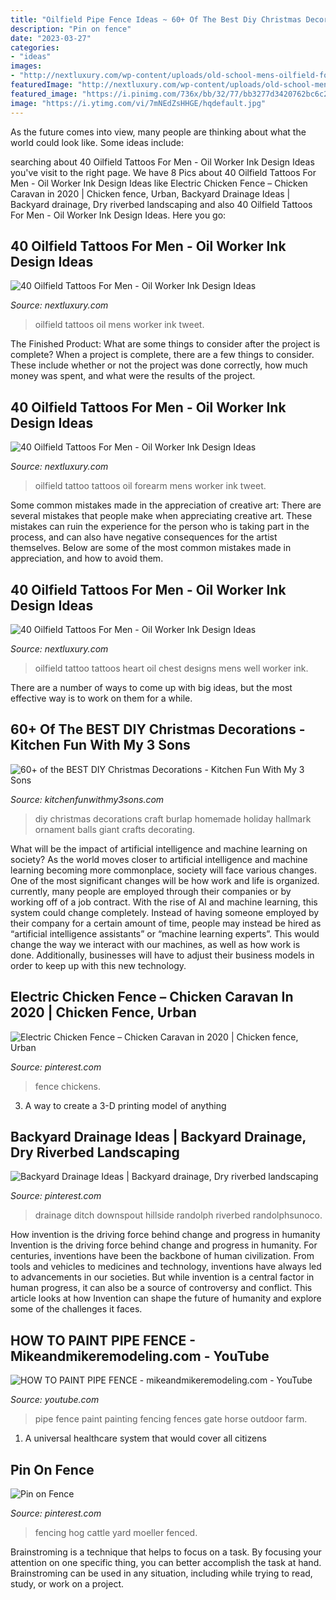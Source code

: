 ```yaml
---
title: "Oilfield Pipe Fence Ideas ~ 60+ Of The Best Diy Christmas Decorations"
description: "Pin on fence"
date: "2023-03-27"
categories:
- "ideas"
images:
- "http://nextluxury.com/wp-content/uploads/old-school-mens-oilfield-forearm-tattoo-ideas.jpg"
featuredImage: "http://nextluxury.com/wp-content/uploads/old-school-mens-oilfield-forearm-tattoo-ideas.jpg"
featured_image: "https://i.pinimg.com/736x/bb/32/77/bb3277d3420762bc6c27984d857cd71f.jpg"
image: "https://i.ytimg.com/vi/7mNEdZsHHGE/hqdefault.jpg"
---
```



As the future comes into view, many people are thinking about what the world could look like. Some ideas include: 

	

		
searching about 40 Oilfield Tattoos For Men - Oil Worker Ink Design Ideas you've visit to the right page. We have 8 Pics about 40 Oilfield Tattoos For Men - Oil Worker Ink Design Ideas like Electric Chicken Fence – Chicken Caravan in 2020 | Chicken fence, Urban, Backyard Drainage Ideas | Backyard drainage, Dry riverbed landscaping and also 40 Oilfield Tattoos For Men - Oil Worker Ink Design Ideas. Here you go:
		
    
## 40 Oilfield Tattoos For Men - Oil Worker Ink Design Ideas

<img loading=lazy src="http://nextluxury.com/wp-content/uploads/mens-rib-cage-side-oilfield-tattoos.jpg" onerror="this.onerror=null;this.src='https://tse3.mm.bing.net/th?id=OIP.Fhe-EJfgMglFbHx36EwqDgHaJ4&amp;pid=15.1';" alt="40 Oilfield Tattoos For Men - Oil Worker Ink Design Ideas">

_Source: nextluxury.com_

>oilfield tattoos oil mens worker ink tweet. 

	

The Finished Product: What are some things to consider after the project is complete?
When a project is complete, there are a few things to consider. These include whether or not the project was done correctly, how much money was spent, and what were the results of the project.

    
## 40 Oilfield Tattoos For Men - Oil Worker Ink Design Ideas

<img loading=lazy src="http://nextluxury.com/wp-content/uploads/old-school-mens-oilfield-forearm-tattoo-ideas.jpg" onerror="this.onerror=null;this.src='https://tse1.mm.bing.net/th?id=OIP.JvIgzSw3TCsn2CTRkRBEOQHaHa&amp;pid=15.1';" alt="40 Oilfield Tattoos For Men - Oil Worker Ink Design Ideas">

_Source: nextluxury.com_

>oilfield tattoo tattoos oil forearm mens worker ink tweet. 

	

Some common mistakes made in the appreciation of creative art:
There are several mistakes that people make when appreciating creative art. These mistakes can ruin the experience for the person who is taking part in the process, and can also have negative consequences for the artist themselves. Below are some of the most common mistakes made in appreciation, and how to avoid them.

    
## 40 Oilfield Tattoos For Men - Oil Worker Ink Design Ideas

<img loading=lazy src="http://nextluxury.com/wp-content/uploads/mens-heart-oilfield-upper-chest-tattoo-designs.jpg" onerror="this.onerror=null;this.src='https://tse4.mm.bing.net/th?id=OIP.FYuAJ7M174DDhHRA-DQBfQHaHa&amp;pid=15.1';" alt="40 Oilfield Tattoos For Men - Oil Worker Ink Design Ideas">

_Source: nextluxury.com_

>oilfield tattoo tattoos heart oil chest designs mens well worker ink. 

	

There are a number of ways to come up with big ideas, but the most effective way is to work on them for a while.

    
## 60+ Of The BEST DIY Christmas Decorations - Kitchen Fun With My 3 Sons

<img loading=lazy src="http://kitchenfunwithmy3sons.com/wp-content/uploads/2016/08/the-best-diy-christmas-decorations-and-homemade-holiday-crafts-7.jpg" onerror="this.onerror=null;this.src='https://tse3.mm.bing.net/th?id=OIP.kkoSRuC4zfWg46ozulbv_wHaLH&amp;pid=15.1';" alt="60+ of the BEST DIY Christmas Decorations - Kitchen Fun With My 3 Sons">

_Source: kitchenfunwithmy3sons.com_

>diy christmas decorations craft burlap homemade holiday hallmark ornament balls giant crafts decorating. 

	

What will be the impact of artificial intelligence and machine learning on society?
As the world moves closer to artificial intelligence and machine learning becoming more commonplace, society will face various changes. One of the most significant changes will be how work and life is organized. currently, many people are employed through their companies or by working off of a job contract. With the rise of AI and machine learning, this system could change completely. Instead of having someone employed by their company for a certain amount of time, people may instead be hired as “artificial intelligence assistants” or “machine learning experts”. This would change the way we interact with our machines, as well as how work is done. Additionally, businesses will have to adjust their business models in order to keep up with this new technology.

    
## Electric Chicken Fence – Chicken Caravan In 2020 | Chicken Fence, Urban

<img loading=lazy src="https://i.pinimg.com/736x/f5/ac/24/f5ac2428db34f852a19794409a356ec8.jpg" onerror="this.onerror=null;this.src='https://tse4.mm.bing.net/th?id=OIP.WpoJ3RkPkSE6TAPqozfnfQHaGc&amp;pid=15.1';" alt="Electric Chicken Fence – Chicken Caravan in 2020 | Chicken fence, Urban">

_Source: pinterest.com_

>fence chickens. 

	

3. A way to create a 3-D printing model of anything 

    
## Backyard Drainage Ideas | Backyard Drainage, Dry Riverbed Landscaping

<img loading=lazy src="https://i.pinimg.com/736x/8c/3e/e5/8c3ee5c1aca1335ec67e13a178fff640.jpg" onerror="this.onerror=null;this.src='https://tse1.mm.bing.net/th?id=OIP.GFWBlsYhNk02IG9vNZ5qLwHaFj&amp;pid=15.1';" alt="Backyard Drainage Ideas | Backyard drainage, Dry riverbed landscaping">

_Source: pinterest.com_

>drainage ditch downspout hillside randolph riverbed randolphsunoco. 

	

How invention is the driving force behind change and progress in humanity
Invention is the driving force behind change and progress in humanity. For centuries, inventions have been the backbone of human civilization. From tools and vehicles to medicines and technology, inventions have always led to advancements in our societies. But while invention is a central factor in human progress, it can also be a source of controversy and conflict. This article looks at how Invention can shape the future of humanity and explore some of the challenges it faces.

    
## HOW TO PAINT PIPE FENCE - Mikeandmikeremodeling.com - YouTube

<img loading=lazy src="https://i.ytimg.com/vi/7mNEdZsHHGE/hqdefault.jpg" onerror="this.onerror=null;this.src='https://tse1.mm.bing.net/th?id=OIP.mP2J3GDlKBYI_r84sXmAUQHaFj&amp;pid=15.1';" alt="HOW TO PAINT PIPE FENCE - mikeandmikeremodeling.com - YouTube">

_Source: youtube.com_

>pipe fence paint painting fencing fences gate horse outdoor farm. 

	

1. A universal healthcare system that would cover all citizens

    
## Pin On Fence

<img loading=lazy src="https://i.pinimg.com/736x/bb/32/77/bb3277d3420762bc6c27984d857cd71f.jpg" onerror="this.onerror=null;this.src='https://tse2.mm.bing.net/th?id=OIP.P12A3hoS3PZQ-NBC8644pAHaFj&amp;pid=15.1';" alt="Pin on Fence">

_Source: pinterest.com_

>fencing hog cattle yard moeller fenced. 

	

Brainstroming is a technique that helps to focus on a task. By focusing your attention on one specific thing, you can better accomplish the task at hand. Brainstroming can be used in any situation, including while trying to read, study, or work on a project.

